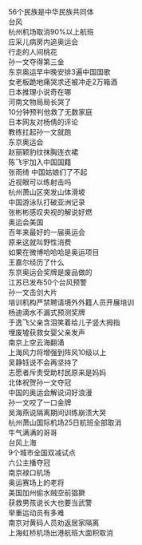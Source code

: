 56个民族是中华民族共同体  
台风  
杭州机场取消90%以上航班  
应采儿病房内追奥运会  
行走的人间桃花  
孙一文夺得第三金  
东京奥运早中晚安排3遍中国国歌  
女老板跪地痛哭求还被冲走2万箱酒  
日本推理小说奇在哪  
河南文物局局长哭了  
10分钟预判他救了无数家庭  
日本网友对杨倩的评论  
教练扛起孙一文就跑  
东京奥运会  
赵丽颖豹纹抹胸连衣裙  
陈飞宇加入中国国籍  
张雨绮 中国姑娘们了不起  
近视眼可以练射击吗  
杭州萧山区突发山体滑坡  
中国游泳队打破亚洲记录  
张彬彬感叹央视的解说好燃  
奥运会美国  
百年来最好的一届奥运会  
原来这就叫野性消费  
如果在微博哈哈哈是奥运项目  
王嘉尔经历了什么  
东京奥运会奖牌是废品做的  
江苏已发布50个台风预警  
孙一文击剑大片  
培训机构严禁聘请境外外籍人员开展培训  
杨迪滴水不漏式预测奖牌  
于逸飞父亲含泪笑着给儿子竖大拇指  
埋废墟获救女婴父亲发声  
南京上空云海翻涌  
上海风力将增强到阵风10级以上  
吴静钰说不会再坚持了  
志愿者斥责受助村民原来是妈妈  
北体祝贺孙一文夺冠  
中国的奥运会解说词好浪漫  
孙一文咬了一口金牌  
吴海燕说隔离期间训练崩溃大哭  
杭州萧山国际机场25日航班全部取消  
牛气满满的哥哥  
台风上海  
9个城市全国双减试点  
六公主播夺冠  
南京禄口机场  
奥运赛场上的老将  
美国加州偷水贼空前猖獗  
获救男孩说长大也要当武警  
举重运动员有多难  
南京对黄码人员劝返居家隔离  
上海虹桥机场出港航班大面积取消  
